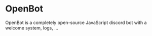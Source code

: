# OpenBot
 OpenBot is a completely open-source JavaScript discord bot with a welcome system, logs, ...
